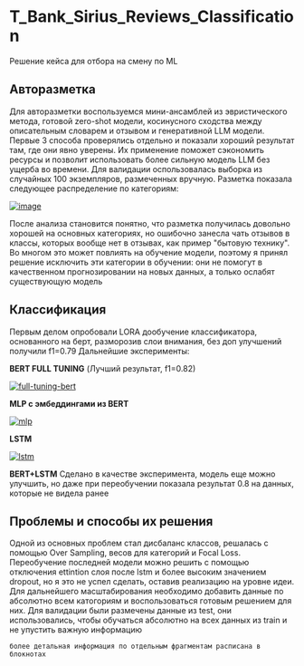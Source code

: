# T_Bank_Sirius_Reviews_Classification
Решение кейса для отбора на смену по ML

## Авторазметка
Для авторазметки воспользуемся мини-ансамблей из эвристического метода, готовой zero-shot модели, косинусного сходства между описательным словарем и отзывом и генеративной LLM модели. Первые 3 способа проверялись отдельно и показали хороший результат там, где они явно уверены. Их применение поможет сэкономить ресурсы и позволит использовать более сильную модель LLM без ущерба во времени.
Для валидации оспользовалась выборка из случайных 100 экземпляров, размеченных вручную. Разметка показала следующее распределение по категориям:

<a href="https://ibb.co/zT2ktZ8K"><img src="https://i.ibb.co/yck3xqhL/image.png" alt="image" border="0"></a>

После анализа становится понятно, что разметка получилась довольно хорошей на основных категориях, но ошибочно занесла чать отзывов в классы, которых вообще нет в отзывах, как пример "бытовую технику". Во многом это может повлиять на обучение модели, поэтому я принял решение исключить эти категории в обучении: они не помогут в качественном прогнозировании на новых данных, а только ослабят существующую модель

## Классификация

Первым делом опробовали LORA дообучение классификатора, основанного на берт, разморозив слои внимания, без доп улучшений получили f1=0.79
Дальнейшие эксперименты:

**BERT FULL TUNING** (Лучший результат, f1=0.82)

<a href="https://ibb.co/fwQ8pFY"><img src="https://i.ibb.co/95GwTg9/full-tuning-bert.jpg" alt="full-tuning-bert" border="0"></a>

**MLP с эмбеддингами из BERT**

<a href="https://ibb.co/N2dq7C9F"><img src="https://i.ibb.co/s9d4tRKg/mlp.jpg" alt="mlp" border="0"></a>

**LSTM**

<a href="https://ibb.co/wZFQKx2r"><img src="https://i.ibb.co/spd1FMXJ/lstm.jpg" alt="lstm" border="0"></a>

**BERT+LSTM**
Сделано в качестве эксперимента, модель еще можно улучшить, но даже при переобучении показала результат 0.8 на данных, которые не видела ранее

## Проблемы и способы их решения

Одной из основных проблем стал дисбаланс классов, решалась с помощью Over Sampling, весов для категорий и Focal Loss. Переобучение последней модели можно решить с помощью отключения ettintion слоя после lstm и более высоким значением dropout, но я это не успел сделать, оставив реализацию на уровне идеи. Для дальнейшего масштабирования необходимо добавить данные по абсолютно всем катогориям и воспользоваться готовым решением для них. Для валидации были размечены данные из test, они использовались, чтобы обучаться абсолютно на всех данных из train и не упустить важную информацию

`более детальная информация по отдельным фрагментам расписана в блокнотах`
